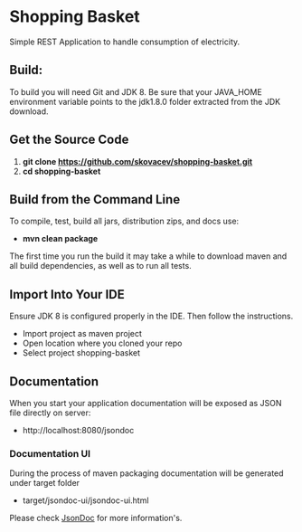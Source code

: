 # Shopping Basket
Simple REST Application to handle consumption of electricity.

## Build:

To build you will need Git and JDK 8. Be sure that your JAVA_HOME environment variable points to the jdk1.8.0 folder extracted from the JDK download.

## Get the Source Code
1. **git clone https://github.com/skovacev/shopping-basket.git**
2. **cd shopping-basket**

## Build from the Command Line
To compile, test, build all jars, distribution zips, and docs use:
*   **mvn clean package** 

The first time you run the build it may take a while to download maven and all build dependencies, as well as to run all tests.

## Import Into Your IDE
Ensure JDK 8 is configured properly in the IDE. Then follow the instructions.
*  Import project as maven project
*  Open location where you cloned your repo
*  Select project shopping-basket

## Documentation
When you start your application documentation will be exposed as JSON file directly on server:
*  http://localhost:8080/jsondoc


###  Documentation UI
During the process of maven packaging documentation will be generated under target folder
*  target/jsondoc-ui/jsondoc-ui.html

Please check [JsonDoc](http://jsondoc.org/index.html "JsonDoc") for more information's. 
 